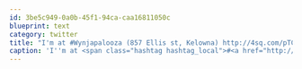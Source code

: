 ```yaml
---
id: 3be5c949-0a0b-45f1-94ca-caa16811050c
blueprint: text
category: twitter
title: "I'm at #Wynjapalooza (857 Ellis st, Kelowna) http://4sq.com/pTCI01"
caption: 'I''m at <span class="hashtag hashtag_local">#<a href="http://tweettemp.darylchymko.ca/?tag=wynjapalooza">Wynjapalooza</a> (857 Ellis st, Kelowna) http://4sq.com/pTCI01'
---
```


